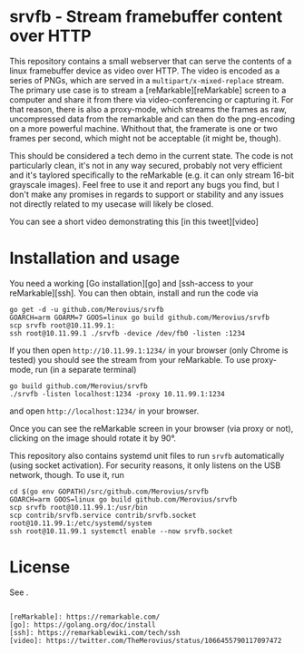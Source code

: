# srvfb - Stream framebuffer content over HTTP

This repository contains a small webserver that can serve the contents of a
linux framebuffer device as video over HTTP. The video is encoded as a series
of PNGs, which are served in a `multipart/x-mixed-replace` stream. The primary
use case is to stream a [reMarkable][reMarkable] screen to a computer and share
it from there via video-conferencing or capturing it. For that reason, there is
also a proxy-mode, which streams the frames as raw, uncompressed data from the
remarkable and can then do the png-encoding on a more powerful machine.
Whithout that, the framerate is one or two frames per second, which might not
be acceptable (it might be, though).

This should be considered a tech demo in the current state. The code is not
particularly clean, it's not in any way secured, probably not very efficient
and it's taylored specifically to the reMarkable (e.g. it can only stream
16-bit grayscale images). Feel free to use it and report any bugs you find, but
I don't make any promises in regards to support or stability and any issues not
directly related to my usecase will likely be closed.

You can see a short video demonstrating this [in this tweet][video]

# Installation and usage

You need a working [Go installation][go] and [ssh-access to your reMarkable][ssh].
You can then obtain, install and run the code via

```
go get -d -u github.com/Merovius/srvfb
GOARCH=arm GOARM=7 GOOS=linux go build github.com/Merovius/srvfb
scp srvfb root@10.11.99.1:
ssh root@10.11.99.1 ./srvfb -device /dev/fb0 -listen :1234
```

If you then open `http://10.11.99.1:1234/` in your browser (only Chrome is
tested) you should see the stream from your reMarkable. To use proxy-mode, run
(in a separate terminal)

```
go build github.com/Merovius/srvfb
./srvfb -listen localhost:1234 -proxy 10.11.99.1:1234
```

and open `http://localhost:1234/` in your browser.

Once you can see the reMarkable screen in your browser (via proxy or not),
clicking on the image should rotate it by 90°.

This repository also contains systemd unit files to run `srvfb` automatically
(using socket activation). For security reasons, it only listens on the USB
network, though. To use it, run

```
cd $(go env GOPATH)/src/github.com/Merovius/srvfb
GOARCH=arm GOOS=linux go build github.com/Merovius/srvfb
scp srvfb root@10.11.99.1:/usr/bin
scp contrib/srvfb.service contrib/srvfb.socket root@10.11.99.1:/etc/systemd/system
ssh root@10.11.99.1 systemctl enable --now srvfb.socket
```

# License
See [](LICENSE.md).

```

[reMarkable]: https://remarkable.com/
[go]: https://golang.org/doc/install
[ssh]: https://remarkablewiki.com/tech/ssh
[video]: https://twitter.com/TheMerovius/status/1066455790117097472
